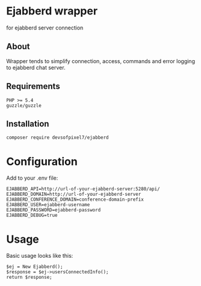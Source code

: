 #  Ejabberd wrapper
for ejabberd server connection
##  About
Wrapper tends to simplify connection, access, commands and error logging to ejabberd chat server. 
## Requirements
```
PHP >= 5.4
guzzle/guzzle
```
## Installation
```
composer require devsofpixel7/ejabberd
```
# Configuration
Add to your .env file:
```
EJABBERD_API=http://url-of-your-ejabberd-server:5280/api/
EJABBERD_DOMAIN=http://url-of-your-ejabberd-server
EJABBERD_CONFERENCE_DOMAIN=conference-domain-prefix
EJABBERD_USER=ejabberd-username
EJABBERD_PASSWORD=ejabberd-password
EJABBERD_DEBUG=true
```
# Usage
Basic usage looks like this:
```
$ej = New Ejabberd();
$response = $ej->usersConnectedInfo();
return $response;
```
